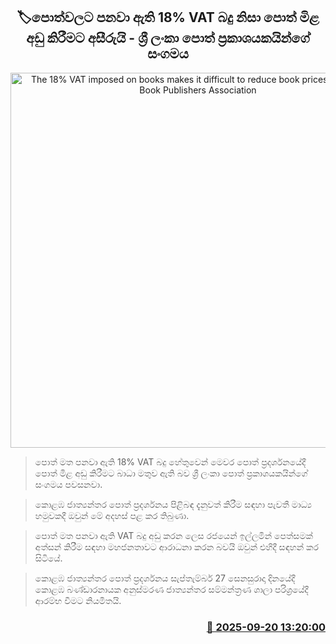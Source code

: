<p align='center'><b><h2 align='center' title='The 18% VAT imposed on books makes it difficult to reduce book prices - Sri Lanka Book Publishers Association'>🏷පොත්වලට පනවා ඇති 18% VAT බදු නිසා පොත් මිළ අඩු කිරීමට අසීරුයි - ශ්‍රී ලංකා පොත් ප්‍රකාශයකයින්ගේ සංගමය</h2></b></p>
<p align='center'><img src='https://helakuru.sgp1.cdn.digitaloceanspaces.com/esana/images/lib/book-publishersaa-2025.jpg' width='600' alt='The 18% VAT imposed on books makes it difficult to reduce book prices - Sri Lanka Book Publishers Association'></p>

> පොත් මත පනවා ඇති 18% VAT බදු හේතුවෙන් මෙවර පොත් ප්‍රදර්ශනයේදී පොත් මිළ අඩු කිරීමට බාධා මතුව ඇති බව ශ්‍රී ලංකා පොත් ප්‍රකාශයකයින්ගේ සංගමය පවසනවා.

> කොළඹ ජාත්‍යන්තර පොත් ප්‍රදර්ශනය පිළිබඳ දැනුවත් කිරීම සඳහා පැවතී මාධ්‍ය හමුවකදී ඔවුන් මේ අදහස් පළ කර තිබුණා.

> පොත් මත පනවා ඇති VAT බදු අඩු කරන ලෙස රජයෙන් ඉල්ලමින් පෙත්සමක් අත්සන් කිරීම සඳහා මහජනතාවට ආරාධනා කරන බවයි ඔවුන් එහිදී සඳහන් කර සිටියේ.

> කොළඹ ජාත්‍යන්තර පොත් ප්‍රදර්ශනය සැප්තැම්බර් 27 සෙනසුරාදා දිනයේදී කොළඹ බණ්ඩාරනායක අනුස්මරණ ජාත්‍යන්තර සම්මන්ත්‍රණ ශාලා පරිශ්‍රයේදී ආරම්භ වීමට නියමිතයි.



<h3 align='right'><a href='https://www.helakuru.lk/esana/p/113818/'>📅 2025-09-20 13:20:00</a></h3>
